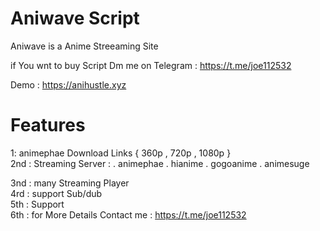 # Aniwave Script 


   Aniwave is a Anime Streeaming Site

 if You wnt to buy Script Dm me on Telegram : https://t.me/joe112532 

 Demo : https://anihustle.xyz


  # Features 

1: animephae Download Links { 360p , 720p , 1080p } <br>
2nd : Streaming Server : 
   . animephae 
   . hianime
   . gogoanime
   . animesuge
 
3nd : many Streaming Player <br>
4rd : support Sub/dub<br>
5th : Support <br>
6th : for More Details Contact me : https://t.me/joe112532 

